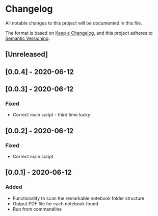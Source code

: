 # Changelog

All notable changes to this project will be documented in this file.

The format is based on [Keep a Changelog](https://keepachangelog.com/en/1.0.0/),
and this project adheres to [Semantic Versioning](https://semver.org/spec/v2.0.0.html).

## [Unreleased]

## [0.0.4] - 2020-06-12

## [0.0.3] - 2020-06-12

### Fixed

- Correct main script - third time lucky

## [0.0.2] - 2020-06-12

### Fixed

- Correct main script

## [0.0.1] - 2020-06-12

### Added

- Functionality to scan the remarkable notebook folder structure
- Output PDF file for each notebook found
- Run from commandline
